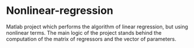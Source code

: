 # Nonlinear-regression
Matlab project which performs the algorithm of linear regression, but using nonlinear terms. The main logic of the project stands behind the computation of the matrix of regressors and the vector of parameters.
